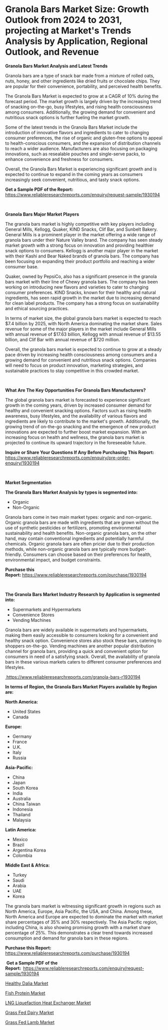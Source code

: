 <p><h1>Granola Bars Market Size: Growth Outlook from 2024 to 2031, projecting at Market's Trends Analysis by Application, Regional Outlook, and Revenue</h1></p><p><strong>Granola Bars Market Analysis and Latest Trends</strong></p>
<p><p>Granola bars are a type of snack bar made from a mixture of rolled oats, nuts, honey, and other ingredients like dried fruits or chocolate chips. They are popular for their convenience, portability, and perceived health benefits.</p><p>The Granola Bars Market is expected to grow at a CAGR of 10% during the forecast period. The market growth is largely driven by the increasing trend of snacking on-the-go, busy lifestyles, and rising health consciousness among consumers. Additionally, the growing demand for convenient and nutritious snack options is further fueling the market growth.</p><p>Some of the latest trends in the Granola Bars Market include the introduction of innovative flavors and ingredients to cater to changing consumer preferences, the rise of organic and gluten-free options to appeal to health-conscious consumers, and the expansion of distribution channels to reach a wider audience. Manufacturers are also focusing on packaging innovations, such as resealable pouches and single-serve packs, to enhance convenience and freshness for consumers.</p><p>Overall, the Granola Bars Market is experiencing significant growth and is expected to continue to expand in the coming years as consumers increasingly seek convenient, nutritious, and tasty snack options.</p></p>
<p><strong>Get a Sample PDF of the Report:&nbsp;</strong> <a href="https://www.reliableresearchreports.com/enquiry/request-sample/1930194">https://www.reliableresearchreports.com/enquiry/request-sample/1930194</a></p>
<p>&nbsp;</p>
<p><strong>Granola Bars Major Market Players</strong></p>
<p><p>The granola bars market is highly competitive with key players including General Mills, Kellogg, Quaker, KIND Snacks, Clif Bar, and Sunbelt Bakery. General Mills is a prominent player in the market offering a wide range of granola bars under their Nature Valley brand. The company has seen steady market growth with a strong focus on innovation and providing healthier snack options to consumers. Kellogg is another major player in the market with their Kashi and Bear Naked brands of granola bars. The company has been focusing on expanding their product portfolio and reaching a wider consumer base.</p><p>Quaker, owned by PepsiCo, also has a significant presence in the granola bars market with their line of Chewy granola bars. The company has been working on introducing new flavors and varieties to cater to changing consumer preferences. KIND Snacks, known for their healthy and natural ingredients, has seen rapid growth in the market due to increasing demand for clean label products. The company has a strong focus on sustainability and ethical sourcing practices.</p><p>In terms of market size, the global granola bars market is expected to reach $7.4 billion by 2025, with North America dominating the market share. Sales revenue for some of the major players in the market include General Mills with annual revenue of $17.63 billion, Kellogg with annual revenue of $13.55 billion, and Clif Bar with annual revenue of $720 million.</p><p>Overall, the granola bars market is expected to continue to grow at a steady pace driven by increasing health consciousness among consumers and a growing demand for convenient and nutritious snack options. Companies will need to focus on product innovation, marketing strategies, and sustainable practices to stay competitive in this crowded market.</p></p>
<p>&nbsp;</p>
<p><strong>What Are The Key Opportunities For Granola Bars Manufacturers?</strong></p>
<p><p>The global granola bars market is forecasted to experience significant growth in the coming years, driven by increased consumer demand for healthy and convenient snacking options. Factors such as rising health awareness, busy lifestyles, and the availability of various flavors and ingredients are likely to contribute to the market's growth. Additionally, the growing trend of on-the-go snacking and the emergence of new product innovations are expected to further boost market expansion. With an increasing focus on health and wellness, the granola bars market is projected to continue its upward trajectory in the foreseeable future.</p></p>
<p><strong>Inquire or Share Your Questions If Any Before Purchasing This Report:</strong> <a href="https://www.reliableresearchreports.com/enquiry/pre-order-enquiry/1930194">https://www.reliableresearchreports.com/enquiry/pre-order-enquiry/1930194</a></p>
<p>&nbsp;</p>
<p><strong>Market Segmentation</strong></p>
<p><strong>The Granola Bars Market Analysis by types is segmented into:</strong></p>
<p><ul><li>Organic</li><li>Non-Organic</li></ul></p>
<p><p>Granola bars come in two main market types: organic and non-organic. Organic granola bars are made with ingredients that are grown without the use of synthetic pesticides or fertilizers, promoting environmental sustainability and health benefits. Non-organic granola bars, on the other hand, may contain conventional ingredients and potentially harmful chemicals. Organic granola bars are often pricier due to their production methods, while non-organic granola bars are typically more budget-friendly. Consumers can choose based on their preferences for health, environmental impact, and budget constraints.</p></p>
<p><strong>Purchase this Report:&nbsp;</strong><a href="https://www.reliableresearchreports.com/purchase/1930194">https://www.reliableresearchreports.com/purchase/1930194</a></p>
<p>&nbsp;</p>
<p><strong>The Granola Bars Market Industry Research by Application is segmented into:</strong></p>
<p><ul><li>Supermarkets and Hypermarkets</li><li>Convenience Stores</li><li>Vending Machines</li></ul></p>
<p><p>Granola bars are widely available in supermarkets and hypermarkets, making them easily accessible to consumers looking for a convenient and healthy snack option. Convenience stores also stock these bars, catering to shoppers on-the-go. Vending machines are another popular distribution channel for granola bars, providing a quick and convenient option for consumers in need of a satisfying snack. Overall, the availability of granola bars in these various markets caters to different consumer preferences and lifestyles.</p></p>
<p><a href="https://www.reliableresearchreports.com/granola-bars-r1930194">&nbsp;https://www.reliableresearchreports.com/granola-bars-r1930194</a></p>
<p><strong>In terms of Region, the Granola Bars Market Players available by Region are:</strong></p>
<p>
    <p> <strong> North America: </strong>
        <ul>
            <li>United States</li>
            <li>Canada</li>
        </ul>
        </p> 
    <p> <strong> Europe: </strong>
        <ul>
            <li>Germany</li>
            <li>France</li>
            <li>U.K.</li>
            <li>Italy</li>
            <li>Russia</li>
        </ul>
        </p> 
    <p> <strong> Asia-Pacific: </strong>
        <ul>
            <li>China</li>
            <li>Japan</li>
            <li>South Korea</li>
            <li>India</li>
            <li>Australia</li>
            <li>China Taiwan</li>
            <li>Indonesia</li>
            <li>Thailand</li>
            <li>Malaysia</li>
        </ul>
        </p> 
    <p> <strong> Latin America: </strong>
        <ul>
            <li>Mexico</li>
            <li>Brazil</li>
            <li>Argentina Korea</li>
            <li>Colombia</li>
        </ul>
        </p> 
    <p> <strong> Middle East & Africa: </strong>
        <ul>
            <li>Turkey</li>
            <li>Saudi</li>
            <li>Arabia</li>
            <li>UAE</li>
            <li>Korea</li>
        </ul>
    </p>
    </p>
<p><p>The granola bars market is witnessing significant growth in regions such as North America, Europe, Asia Pacific, the USA, and China. Among these, North America and Europe are expected to dominate the market with market share percentages of 35% and 30% respectively. The Asia Pacific region, including China, is also showing promising growth with a market share percentage of 25%. This demonstrates a clear trend towards increased consumption and demand for granola bars in these regions.</p></p>
<p><strong>Purchase this Report: </strong><a href="https://www.reliableresearchreports.com/purchase/1930194">https://www.reliableresearchreports.com/purchase/1930194</a></p>
<p>&nbsp;<strong>Get a Sample PDF of the Report:&nbsp;&nbsp;</strong><a href="https://www.reliableresearchreports.com/enquiry/request-sample/1930194">https://www.reliableresearchreports.com/enquiry/request-sample/1930194</a></p>
<p><strong></strong></p>
<p><p><a href="https://github.com/sydneyHley85/Market-Research-Report-List-1/blob/main/healthy-dalia-market.md">Healthy Dalia Market</a></p><p><a href="https://github.com/trameciabutler45/Market-Research-Report-List-1/blob/main/fish-protein-market.md">Fish Protein Market</a></p><p><a href="https://issuu.com/reportprime-2/docs/lng-liquefaction-heat-exchanger-market-size-2030.p">LNG Liquefaction Heat Exchanger Market</a></p><p><a href="https://github.com/JosephMorgnlvXXff/Market-Research-Report-List-1/blob/main/grass-fed-dairy-market.md">Grass Fed Dairy Market</a></p><p><a href="https://github.com/ochgvvcj16/Market-Research-Report-List-1/blob/main/grass-fed-lamb-market.md">Grass Fed Lamb Market</a></p></p>